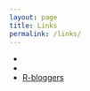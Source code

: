 ```yaml
---
layout: page
title: Links
permalink: /links/
---
```


* 
* 
* [R-bloggers](http://www.r-bloggers.com/)
